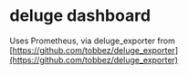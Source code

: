 # deluge dashboard
Uses Prometheus, via deluge_exporter from [https://github.com/tobbez/deluge_exporter](https://github.com/tobbez/deluge_exporter)
